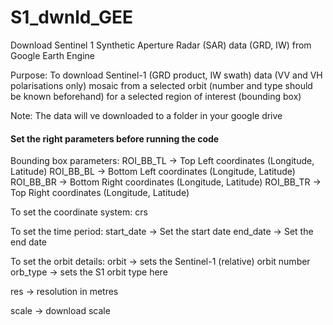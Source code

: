 # S1_dwnld_GEE
Download Sentinel 1 Synthetic Aperture Radar (SAR) data (GRD, IW) from Google Earth Engine

Purpose: To download Sentinel-1 (GRD product, IW swath) data (VV and VH polarisations only)
mosaic from a selected orbit (number and type should be known beforehand) for a selected 
region of interest (bounding box)

Note: The data will ve downloaded to a folder in your google drive 


#### Set the right parameters before running the code

Bounding box parameters:
ROI_BB_TL -> Top Left coordinates (Longitude, Latitude)
ROI_BB_BL -> Bottom Left coordinates (Longitude, Latitude) 
ROI_BB_BR -> Bottom Right coordinates (Longitude, Latitude) 
ROI_BB_TR -> Top Right coordinates (Longitude, Latitude) 

To set the coordinate system: crs

To set the time period:
start_date -> Set the start date
end_date   -> Set the end date

To set the orbit details:
orbit -> sets the Sentinel-1 (relative) orbit number
orb_type -> sets the S1 orbit type here

res -> resolution in metres

scale -> download scale

